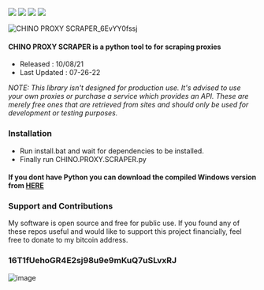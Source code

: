 <a href="https://github.com/chainski/CHINO-PROXY-SCRAPER"><img src="https://img.shields.io/badge/OPEN--SOURCE-YES-green"></a>
<a href="https://github.com/chainski/CHINO-PROXY-SCRAPER"><img src="https://img.shields.io/badge/PYTHON-3.10-green"></a>
<a href="https://github.com/chainski/CHINO-PROXY-SCRAPER"><img src="https://img.shields.io/badge/license-GPL--3.0-orange"></a> 
<a href="https://github.com/chainski/CHINO-PROXY-SCRAPER/releases"><img src="https://img.shields.io/github/v/release/chainski/CHINO-PROXY-SCRAPER?style=plastic"></a> 

  
![CHINO PROXY SCRAPER_6EvYY0fssj](https://user-images.githubusercontent.com/96607632/181097959-8ca9e874-6059-4a06-a0e2-4e76fdde4c20.png)


#### CHINO PROXY SCRAPER is a python tool to for scraping proxies

- Released : 10/08/21
- Last Updated : 07-26-22

*NOTE: This library isn't designed for production use. It's advised to use your own proxies or purchase a service which provides an API. These are merely free ones that are retrieved from sites and should only be used for development or testing purposes.*

### Installation
- Run install.bat and wait for dependencies to be installed.
- Finally run CHINO.PROXY.SCRAPER.py

#### If you dont have Python you can download the compiled Windows version from [HERE](https://github.com/chainski/CHINO-PROXY-SCRAPER/releases)

### Support and Contributions
My software is open source and free for public use. 
If you found any of these repos useful and would like to support this project financially, 
feel free to donate to my bitcoin address.
### 16T1fUehoGR4E2sj98u9e9mKuQ7uSLvxRJ
![image](https://user-images.githubusercontent.com/96607632/173610346-a08309b7-7ce5-4be8-88f2-d79cb6e9c3bf.png)



